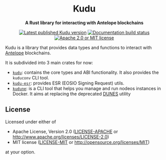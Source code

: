 <div align="center">

# Kudu

**A Rust library for interacting with Antelope blockchains**

[![Latest published Kudu version](https://img.shields.io/crates/v/kudu.svg)](https://crates.io/crates/kudu)
[![Documentation build status](https://img.shields.io/docsrs/kudu.svg)](https://docs.rs/kudu)
[![Apache 2.0 or MIT license](https://img.shields.io/badge/license-Apache--2.0_OR_MIT-blue.svg)](#license)

</div>

Kudu is a library that provides data types and functions to interact with
[Antelope](https://antelope.io) blockchains.

It is subdivided into 3 main crates for now:
- [`kudu`](https://docs.rs/kudu): contains the core types and ABI functionality. It also provides the `kuduconv` CLI tool.
- [`kudu-esr`](https://docs.rs/kudu-esr): provides ESR (EOSIO Signing Request) utils.
- [`kudune`](https://docs.rs/kudune): is a CLI tool that helps you manage and run nodeos instances in Docker.
  It aims at replacing the deprecated [DUNES](https://github.com/AntelopeIO/DUNES) utility


## License

Licensed under either of

- Apache License, Version 2.0 ([LICENSE-APACHE](LICENSE-APACHE) or <http://www.apache.org/licenses/LICENSE-2.0>)
- MIT license ([LICENSE-MIT](LICENSE-MIT) or <http://opensource.org/licenses/MIT>)

at your option.

